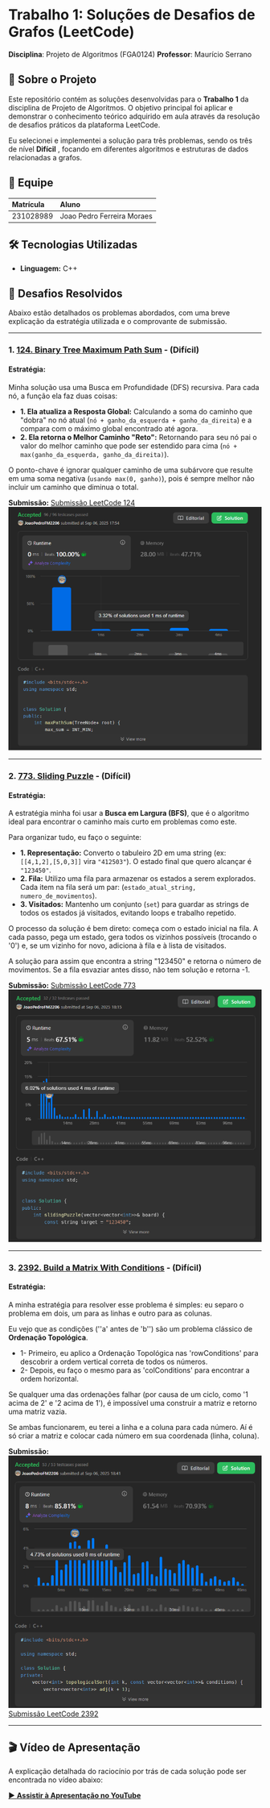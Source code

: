 # Trabalho 1: Soluções de Desafios de Grafos (LeetCode)

**Disciplina**: Projeto de Algoritmos (FGA0124) 
**Professor**: Maurício Serrano

## 📖 Sobre o Projeto

Este repositório contém as soluções desenvolvidas para o **Trabalho 1** da disciplina de Projeto de Algoritmos. O objetivo principal foi aplicar e demonstrar o conhecimento teórico adquirido em aula através da resolução de desafios práticos da plataforma LeetCode.

Eu selecionei e implementei a solução para três problemas, sendo os três de nível **Difícil** , focando em diferentes algoritmos e estruturas de dados relacionadas a grafos.

## 👥 Equipe

| Matrícula  | Aluno                               |
| :--------- | :---------------------------------- |
| 231028989 | Joao Pedro Ferreira Moraes          |


## 🛠️ Tecnologias Utilizadas

- **Linguagem:** C++

## 🚀 Desafios Resolvidos

Abaixo estão detalhados os problemas abordados, com uma breve explicação da estratégia utilizada e o comprovante de submissão.

---

### 1. [124. Binary Tree Maximum Path Sum](https://leetcode.com/problems/binary-tree-maximum-path-sum/description/) - (Difícil)

#### **Estratégia:** 
Minha solução usa uma Busca em Profundidade (DFS) recursiva. Para cada nó, a função ela faz duas coisas:
- **1. Ela atualiza a Resposta Global:** Calculando a soma do caminho que "dobra" no nó atual (`nó + ganho_da_esquerda + ganho_da_direita`) e a compara com o máximo global encontrado até agora.
- **2. Ela retorna o Melhor Caminho "Reto":** Retornando para seu nó pai o valor do melhor caminho que pode ser estendido para cima (`nó + max(ganho_da_esquerda, ganho_da_direita)`).

O ponto-chave é ignorar qualquer caminho de uma subárvore que resulte em uma soma negativa (`usando max(0, ganho)`), pois é sempre melhor não incluir um caminho que diminua o total.

**Submissão:**
[Submissão LeetCode 124](https://leetcode.com/problems/binary-tree-maximum-path-sum/submissions/1761915024)
![](assets/124DFS.png)

---

### 2. [773. Sliding Puzzle](https://leetcode.com/problems/sliding-puzzle/) - (Difícil)

#### **Estratégia:** 
A estratégia minha foi usar a **Busca em Largura (BFS)**, que é o algoritmo ideal para encontrar o caminho mais curto em problemas como este.

Para organizar tudo, eu faço o seguinte:

- **1. Representação:** Converto o tabuleiro 2D em uma string (ex:` [[4,1,2],[5,0,3]]` vira `"412503"`). O estado final que quero alcançar é `"123450"`.
- **2. Fila:** Utilizo uma fila para armazenar os estados a serem explorados. Cada item na fila será um par: (`estado_atual_string, numero_de_movimentos`).
- **3. Visitados:** Mantenho um conjunto (`set`) para guardar as strings de todos os estados já visitados, evitando loops e trabalho repetido.

O processo da solução é bem direto: começa com o estado inicial na fila. A cada passo, pega um estado, gera todos os vizinhos possíveis (trocando o '0') e, se um vizinho for novo, adiciona à fila e à lista de visitados.

A solução para assim que encontra a string "123450" e retorna o número de movimentos. Se a fila esvaziar antes disso, não tem solução e retorna -1.


**Submissão:**
[Submissão LeetCode 773](https://leetcode.com/problems/sliding-puzzle/submissions/1761926351)
![](assets/773BFS.png)


---

### 3. [2392. Build a Matrix With Conditions](https://leetcode.com/problems/build-a-matrix-with-conditions/) - (Difícil)

#### **Estratégia:** 

A minha estratégia para resolver esse problema é simples: eu separo o problema em dois, um para as linhas e outro para as colunas.

Eu vejo que as condições (''a' antes de 'b'') são um problema clássico de **Ordenação Topológica**.

- 1- Primeiro, eu aplico a Ordenação Topológica nas 'rowConditions' para descobrir a ordem vertical correta de todos os números.
- 2- Depois, eu faço o mesmo para as 'colConditions' para encontrar a ordem horizontal.

Se qualquer uma das ordenações falhar (por causa de um ciclo, como '1 acima de 2' e '2 acima de 1'), é impossível uma construir a matriz e retorno uma matriz vazia.

Se ambas funcionarem, eu terei a linha e a coluna para cada número. Aí é só criar a matriz e colocar cada número em sua coordenada (linha, coluna).

**Submissão:**
![](assets/2392GRAPH.png)
[Submissão LeetCode 2392](https://leetcode.com/problems/build-a-matrix-with-conditions/submissions/1761939972)

---


## 🎬 Vídeo de Apresentação

A explicação detalhada do raciocínio por trás de cada solução pode ser encontrada no vídeo abaixo:

[▶️ **Assistir à Apresentação no YouTube**]()